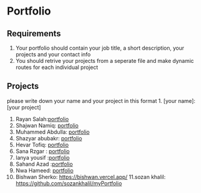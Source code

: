 # Portfolio
## Requirements
1. Your portfolio should contain your job title, a short description, your projects and your contact info
2. You should retrive your projects from a seperate file and make dynamic routes for each individual project

## Projects
please write down your name and your project in this format 1. [your name]: [your project]

1. Rayan Salah:[portfolio](https://github.com/rayansalah11/portfolio)
2. Shajwan Namiq: [portfolio](https://github.com/Shajwan-Namiq/portfolio)
3. Muhammed Abdulla: [portfolio](https://github.com/marshallmhamad/Portfolio-Site)
4. Shazyar abubakr: [portfolio](https://github.com/shazyarabubakr/portfolio)
5. Hevar Tofiq: [portfolio](https://rageofkurd.netlify.app)
6. Sana Rzgar : [portfolio](https://github.com/Sanaa00/portfolioo.git)
7. lanya yousif :[portfolio](https://github.com/lanyayousif/Myportfolio.git)
8. Sahand Azad :[portfolio](https://github.com/SahandB99/myPortfolio)
9. Nwa Hameed: [portfolio](https://github.com/nwahameed/Portfolio)
10. Bishwan Sherko: https://bishwan.vercel.app/
11.sozan khalil: https://github.com/sozankhalil/myPortfolio
